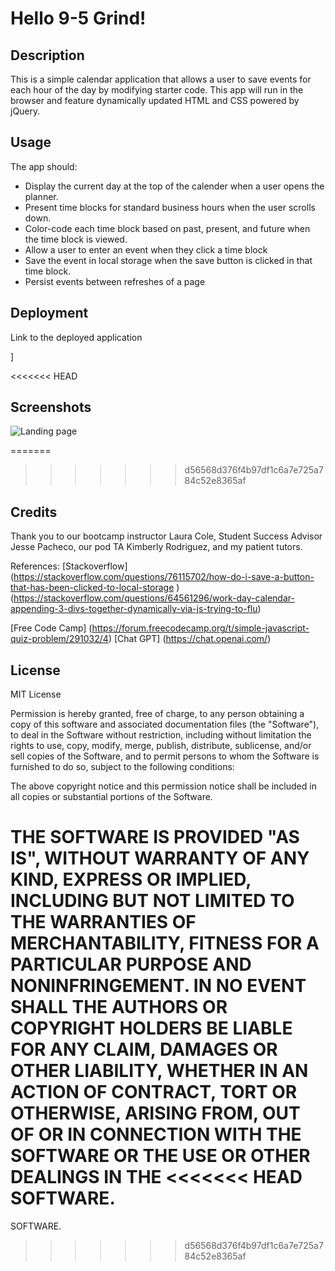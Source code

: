 # Hello 9-5 Grind!


## Description
This is a simple calendar application that allows a user to save events for each hour of the day by modifying starter code. This app will run in the browser and feature dynamically updated HTML and CSS powered by jQuery.


## Usage
The app should:

* Display the current day at the top of the calender when a user opens the planner. 
* Present time blocks for standard business hours when the user scrolls down. 
* Color-code each time block based on past, present, and future when the time block is viewed.
* Allow a user to enter an event when they click a time block
* Save the event in local storage when the save button is clicked in that time block.
* Persist events between refreshes of a page
  

## Deployment
Link to the deployed application 

]

<<<<<<< HEAD
## Screenshots

![Landing page](./assets/img/Screenshot01.png)



=======
>>>>>>> d56568d376f4b97df1c6a7e725a784c52e8365af
## Credits

Thank you to our bootcamp instructor Laura Cole, Student Success Advisor Jesse Pacheco, our pod TA Kimberly Rodriguez, and my patient tutors.

References:
[Stackoverflow] 
(https://stackoverflow.com/questions/76115702/how-do-i-save-a-button-that-has-been-clicked-to-local-storage
)
(https://stackoverflow.com/questions/64561296/work-day-calendar-appending-3-divs-together-dynamically-via-js-trying-to-flu)

[Free Code Camp] 
(https://forum.freecodecamp.org/t/simple-javascript-quiz-problem/291032/4)
[Chat GPT] 
(https://chat.openai.com/)

## License
MIT License

Permission is hereby granted, free of charge, to any person obtaining a copy
of this software and associated documentation files (the "Software"), to deal
in the Software without restriction, including without limitation the rights
to use, copy, modify, merge, publish, distribute, sublicense, and/or sell
copies of the Software, and to permit persons to whom the Software is
furnished to do so, subject to the following conditions:

The above copyright notice and this permission notice shall be included in all
copies or substantial portions of the Software.

THE SOFTWARE IS PROVIDED "AS IS", WITHOUT WARRANTY OF ANY KIND, EXPRESS OR
IMPLIED, INCLUDING BUT NOT LIMITED TO THE WARRANTIES OF MERCHANTABILITY,
FITNESS FOR A PARTICULAR PURPOSE AND NONINFRINGEMENT. IN NO EVENT SHALL THE
AUTHORS OR COPYRIGHT HOLDERS BE LIABLE FOR ANY CLAIM, DAMAGES OR OTHER
LIABILITY, WHETHER IN AN ACTION OF CONTRACT, TORT OR OTHERWISE, ARISING FROM,
OUT OF OR IN CONNECTION WITH THE SOFTWARE OR THE USE OR OTHER DEALINGS IN THE
<<<<<<< HEAD
SOFTWARE.
=======
SOFTWARE.
>>>>>>> d56568d376f4b97df1c6a7e725a784c52e8365af